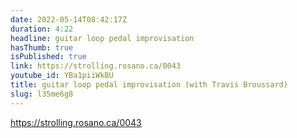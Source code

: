 ```yaml
---
date: 2022-05-14T08:42:17Z
duration: 4:22
headline: guitar loop pedal improvisation
hasThumb: true
isPublished: true
link: https://strolling.rosano.ca/0043
youtube_id: YBa1piiWkBU
title: guitar loop pedal improvisation (with Travis Broussard)
slug: l35me6g8
---
```

https://strolling.rosano.ca/0043
